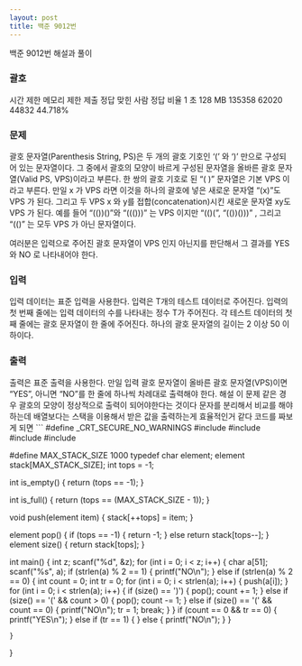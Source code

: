 ```yaml
---
layout: post
title: 백준 9012번
---
```


백준 9012번 해설과 풀이

<h3>괄호</h3>
시간 제한	메모리 제한	제출	정답	맞힌 사람	정답 비율
1 초	128 MB	135358	62020	44832	44.718%
<h3>문제</h3>
괄호 문자열(Parenthesis String, PS)은 두 개의 괄호 기호인 ‘(’ 와 ‘)’ 만으로 구성되어 있는 문자열이다. 그 중에서 괄호의 모양이 바르게 구성된 문자열을 올바른 괄호 문자열(Valid PS, VPS)이라고 부른다. 한 쌍의 괄호 기호로 된 “( )” 문자열은 기본 VPS 이라고 부른다. 만일 x 가 VPS 라면 이것을 하나의 괄호에 넣은 새로운 문자열 “(x)”도 VPS 가 된다. 그리고 두 VPS x 와 y를 접합(concatenation)시킨 새로운 문자열 xy도 VPS 가 된다. 예를 들어 “(())()”와 “((()))” 는 VPS 이지만 “(()(”, “(())()))” , 그리고 “(()” 는 모두 VPS 가 아닌 문자열이다. 

여러분은 입력으로 주어진 괄호 문자열이 VPS 인지 아닌지를 판단해서 그 결과를 YES 와 NO 로 나타내어야 한다. 

<h3>입력</h3>
입력 데이터는 표준 입력을 사용한다. 입력은 T개의 테스트 데이터로 주어진다. 입력의 첫 번째 줄에는 입력 데이터의 수를 나타내는 정수 T가 주어진다. 각 테스트 데이터의 첫째 줄에는 괄호 문자열이 한 줄에 주어진다. 하나의 괄호 문자열의 길이는 2 이상 50 이하이다. 

<h3>출력</h3>
출력은 표준 출력을 사용한다. 만일 입력 괄호 문자열이 올바른 괄호 문자열(VPS)이면 “YES”, 아니면 “NO”를 한 줄에 하나씩 차례대로 출력해야 한다. 

</h3>해설</h3>
이 문제 같은 경우 괄호의 모양이 정상적으로 출력이 되어야한다는 것이다
문자를 분리해서 비교를 해야하는데 배열보다는 스택을 이용해서 받은 값을 출력하는게 효율적인거 같다
코드를 짜보게 되면
```
#define _CRT_SECURE_NO_WARNINGS    
#include <stdio.h>
#include <string.h>
#include <stdlib.h>
#include <math.h>

#define MAX_STACK_SIZE 1000
typedef char element;
element stack[MAX_STACK_SIZE];
int tops = -1;

int is_empty()
{
    return (tops == -1);
}

int is_full()
{
    return (tops == (MAX_STACK_SIZE - 1));
}

void push(element item)
{
    stack[++tops] = item;
}

element pop()
{
    if (tops == -1) {
        return -1;
    }
    else return stack[tops--];
}
element size()
{
    return stack[tops];
}

int main() {
    int z;
    scanf("%d", &z);
    for (int i = 0; i < z; i++)
    {
        char a[51];
        scanf("%s", a);
        if (strlen(a) % 2 == 1)
        {
            printf("NO\n");
        }
        else if (strlen(a) % 2 == 0)
        {
            int count = 0;
            int tr = 0;
            for (int i = 0; i < strlen(a); i++)
            {
                push(a[i]);
            }
            for (int i = 0; i < strlen(a); i++)
            {
                if (size() == ')')
                {
                    pop();
                    count += 1;
                }
                else if (size() == '(' && count > 0)
                {
                    pop();
                    count -= 1;
                }
                else if (size() == '(' && count == 0)
                {
                    printf("NO\n");
                    tr = 1;
                    break;
                }
            }
            if (count == 0 && tr == 0) {
                printf("YES\n");
            }
            else if (tr == 1) {
            }
            else {
                printf("NO\n");
            }
        }

    }
}
```